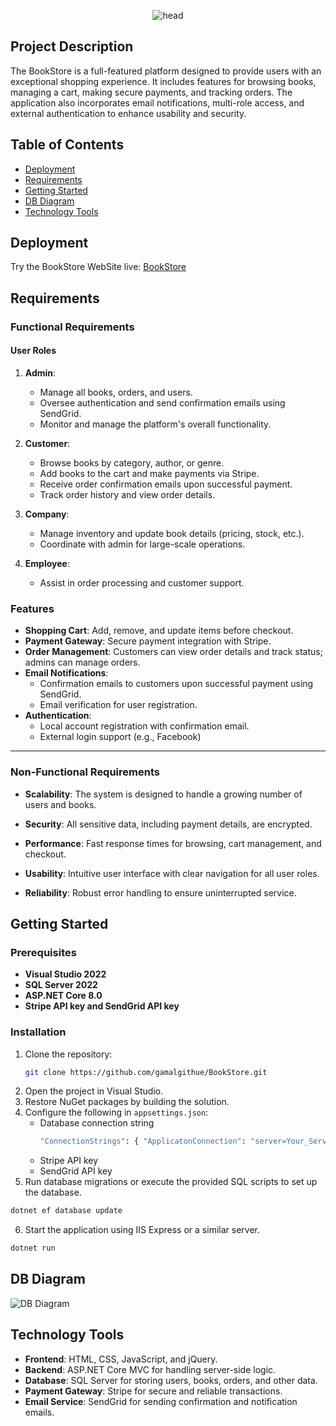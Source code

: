 <p align="center">
    <img src="https://readme-typing-svg.herokuapp.com?font=Fira+Code&weight=900&size=34&pause=1000&center=true&width=435&lines=BookStore" alt="head" />
</p>

## Project Description
The BookStore is a full-featured platform designed to provide users with an exceptional shopping experience. It includes features for browsing books, managing a cart, making secure payments, and tracking orders. The application also incorporates email notifications, multi-role access, and external authentication to enhance usability and security.
<br />

## Table of Contents

* [Deployment](#deployment)
* [Requirements](#requirements)
* [Getting Started](#getting-started)
* [DB Diagram](https://github.com/user-attachments/assets/f6a3cdf9-92cd-46ed-be95-34dff93d2b4d)
* [Technology Tools](#technology-tools)

## Deployment
Try the BookStore WebSite live: [BookStore](https://bulkywebstore.runasp.net/)



 ## Requirements
 ### Functional Requirements

#### User Roles

1. **Admin**:

   - Manage all books, orders, and users.
   - Oversee authentication and send confirmation emails using SendGrid.
   - Monitor and manage the platform's overall functionality.

2. **Customer**:

   - Browse books by category, author, or genre.
   - Add books to the cart and make payments via Stripe.
   - Receive order confirmation emails upon successful payment.
   - Track order history and view order details.

3. **Company**:

   - Manage inventory and update book details (pricing, stock, etc.).
   - Coordinate with admin for large-scale operations.

4. **Employee**:

   - Assist in order processing and customer support.

### Features

- **Shopping Cart**: Add, remove, and update items before checkout.
- **Payment Gateway**: Secure payment integration with Stripe.
- **Order Management**: Customers can view order details and track status; admins can manage orders.
- **Email Notifications**:
  - Confirmation emails to customers upon successful payment using SendGrid.
  - Email verification for user registration.
- **Authentication**:
  - Local account registration with confirmation email.
  - External login support (e.g., Facebook)
    
-----

### Non-Functional Requirements

- **Scalability**: The system is designed to handle a growing number of users and books.

- **Security**: All sensitive data, including payment details, are encrypted.

- **Performance**: Fast response times for browsing, cart management, and checkout.

- **Usability**: Intuitive user interface with clear navigation for all user roles.

- **Reliability**: Robust error handling to ensure uninterrupted service.



## Getting Started

### Prerequisites

- **Visual Studio 2022**
- **SQL Server 2022**
- **ASP.NET Core 8.0**
- **Stripe API key and SendGrid API key**


### Installation

1. Clone the repository:
   ```bash
   git clone https://github.com/gamalgithue/BookStore.git
   ```
2. Open the project in Visual Studio.
3. Restore NuGet packages by building the solution.
4. Configure the following in `appsettings.json`:
   - Database connection string
       ```bash
     "ConnectionStrings": { "ApplicatonConnection": "server=Your_ServerName;database=BulkyBook_DB1;integrated security = true;MultipleActiveResultSets=True;TrustServerCertificate=true;"}
      ```
   - Stripe API key
   - SendGrid API key
5. Run database migrations or execute the provided SQL scripts to set up the database.
  ```bash
dotnet ef database update
```
6. Start the application using IIS Express or a similar server.
 ```bash
dotnet run
```
   


## DB Diagram
![DB Diagram](https://github.com/user-attachments/assets/f6a3cdf9-92cd-46ed-be95-34dff93d2b4d)

  
## Technology Tools

- **Frontend**: HTML, CSS, JavaScript, and jQuery.
- **Backend**: ASP.NET Core MVC for handling server-side logic.
- **Database**: SQL Server for storing users, books, orders, and other data.
- **Payment Gateway**: Stripe for secure and reliable transactions.
- **Email Service**: SendGrid for sending confirmation and notification emails.



